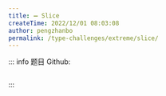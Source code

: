 ```yaml
---
title: ➖ Slice
createTime: 2022/12/01 08:03:08
author: pengzhanbo
permalink: /type-challenges/extreme/slice/
---
```


::: info 题目
Github: []()

```ts

```

:::
